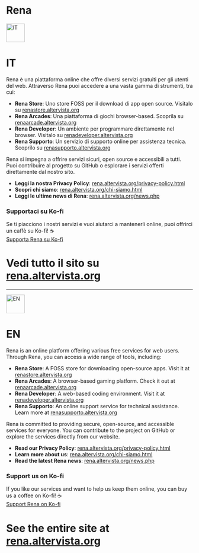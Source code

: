 # Rena

<img src="https://renaarcade.altervista.org/flagit.png" alt="IT" width="50">

# IT

Rena è una piattaforma online che offre diversi servizi gratuiti per gli utenti del web. Attraverso Rena puoi accedere a una vasta gamma di strumenti, tra cui:  

- **Rena Store**: Uno store FOSS per il download di app open source. Visitalo su [renastore.altervista.org](https://renastore.altervista.org)  
- **Rena Arcades**: Una piattaforma di giochi browser-based. Scoprila su [renaarcade.altervista.org](https://renaarcade.altervista.org)  
- **Rena Developer**: Un ambiente per programmare direttamente nel browser. Visitalo su [renadeveloper.altervista.org](https://renadeveloper.altervista.org)  
- **Rena Supporto**: Un servizio di supporto online per assistenza tecnica. Scoprilo su [renasupporto.altervista.org](https://renasupporto.altervista.org)  

Rena si impegna a offrire servizi sicuri, open source e accessibili a tutti. Puoi contribuire al progetto su GitHub o esplorare i servizi offerti direttamente dal nostro sito.  

-  **Leggi la nostra Privacy Policy**: [rena.altervista.org/privacy-policy.html](https://rena.altervista.org/privacy-policy.html)  
-  **Scopri chi siamo**: [rena.altervista.org/chi-siamo.html](https://rena.altervista.org/chi-siamo.html)
-  **Leggi le ultime news di Rena**: [rena.altervista.org/news.php](https://rena.altervista.org/news.php)

### Supportaci su Ko-fi  
Se ti piacciono i nostri servizi e vuoi aiutarci a mantenerli online, puoi offrirci un caffè su Ko-fi! ☕  
[Supporta Rena su Ko-fi](https://ko-fi.com/renatechnology)  

# Vedi tutto il sito su [rena.altervista.org](https://rena.altervista.org)   

---

<img src="https://renaarcade.altervista.org/flagen.png" alt="EN" width="50">

# EN

Rena is an online platform offering various free services for web users. Through Rena, you can access a wide range of tools, including:  

- **Rena Store**: A FOSS store for downloading open-source apps. Visit it at [renastore.altervista.org](https://renastore.altervista.org)  
- **Rena Arcades**: A browser-based gaming platform. Check it out at [renaarcade.altervista.org](https://renaarcade.altervista.org)  
- **Rena Developer**: A web-based coding environment. Visit it at [renadeveloper.altervista.org](https://renadeveloper.altervista.org)  
- **Rena Supporto**: An online support service for technical assistance. Learn more at [renasupporto.altervista.org](https://renasupporto.altervista.org)  

Rena is committed to providing secure, open-source, and accessible services for everyone. You can contribute to the project on GitHub or explore the services directly from our website.  

-  **Read our Privacy Policy**: [rena.altervista.org/privacy-policy.html](https://rena.altervista.org/privacy-policy.html)  
-  **Learn more about us**: [rena.altervista.org/chi-siamo.html](https://rena.altervista.org/chi-siamo.html)
-  **Read the latest Rena news**: [rena.altervista.org/news.php](https://rena.altervista.org/news.php)

###  Support us on Ko-fi  
If you like our services and want to help us keep them online, you can buy us a coffee on Ko-fi! ☕  
[Support Rena on Ko-fi](https://ko-fi.com/renatechnology)  

# See the entire site at [rena.altervista.org](https://rena.altervista.org)    
